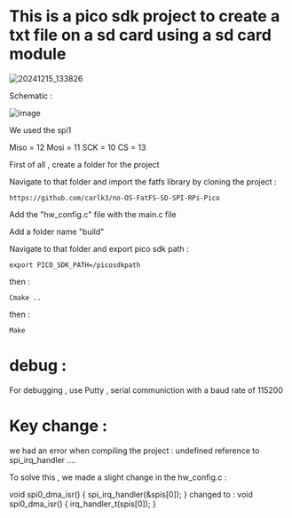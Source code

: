 # This is a pico sdk project to create a txt file on a sd card using a sd card module 

![20241215_133826](https://github.com/user-attachments/assets/d01231cd-3e6f-4d06-9664-5b6aeea214a9)

Schematic : 

![image](https://github.com/user-attachments/assets/8aae93e6-ff1f-4803-bc42-c5c46121709a)

We used the spi1 

Miso = 12
Mosi = 11 
SCK = 10 
CS = 13 


First of all , create a folder for the project 

Navigate to that folder and import the fatfs library by cloning the project : 

    https://github.com/carlk3/no-OS-FatFS-SD-SPI-RPi-Pico

Add the "hw_config.c" file with the main.c file  

Add a folder name "build" 

Navigate to that folder and export pico sdk path : 

    export PICO_SDK_PATH=/picosdkpath

then : 

    Cmake ..

then : 

    Make 

# debug : 

For debugging , use Putty , serial communiction with a baud rate of 115200 


# Key change : 

we had an error when compiling the project : undefined reference to spi_irq_handler .... 

To solve this , we made a slight change in the hw_config.c : 

void spi0_dma_isr() { spi_irq_handler(&spis[0]); } changed to : void spi0_dma_isr() { irq_handler_t(spis[0]); }










